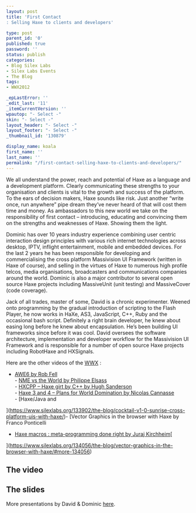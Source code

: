 ```yaml
---
layout: post
title: 'First Contact
: Selling Haxe to clients and developers'

type: post
parent_id: '0'
published: true
password: ''
status: publish
categories:
- Blog Silex Labs
- Silex Labs Events
- The Blog
tags:
- WWX2012

_epLastError: ''
_edit_last: '11'
_itemCurrentVersion: ''
wpautop: "- Select -"
skin: "- Select -"
layout_header: "- Select -"
layout_footer: "- Select -"
_thumbnail_id: '130879'

display_name: koala
first_name: ''
last_name: ''
permalink: "/first-contact-selling-haxe-to-clients-and-developers/"
---
```


We all understand the power, reach and potential of Haxe as a language and a development platform. Clearly communicating these strengths to your organisation and clients is vital to the growth and success of the platform. To the ears of decision makers, Haxe sounds like risk. Just another “write once, run anywhere” pipe dream they’ve never heard of that will cost them time and money. As ambassadors to this new world we take on the responsibility of first contact – introducing, educating and convincing them on the strengths and weaknesses of Haxe. Showing them the light.



Dominic has over 10 years industry experience combining user centric interaction design principles with various rich internet technologies across desktop, IPTV, inflight entertainment, mobile and embedded devices. For the last 2 years he has been responsible for developing and commercialising the cross platform Massivision UI Framework (written in Haxe of course), and selling in the virtues of Haxe to numerous high profile telcos, media organisations, broadcasters and communications companies around the world. Dominic is also a major contributor to several open source Haxe projects including MassiveUnit (unit testing) and MassiveCover (code coverage).



Jack of all trades, master of some, David is a chronic experimenter. Weened onto programming by the gradual introduction of scripting to the Flash Player, he now works in HaXe, AS3, JavaScript, C++, Ruby and the occasional bash script. Definitely a right brain developer, he knew about easing long before he knew about encapsulation. He’s been building UI frameworks since before it was cool. David oversees the software architecture, implementation and developer workflow for the Massivision UI Framework and is responsible for a number of open source Haxe projects including RobotHaxe and HXSignals.

Here are the other videos of the [WWX](http://wwx.haxe.org/)
:  
- [AWE6 by Rob Fell  
](https://www.silexlabs.org/132111/the-blog/may-the-force-be-with-you-making-a-game-with-awe6/)- [NME vs the World by Philippe Elsass  
](https://www.silexlabs.org/133359/the-blog/haxe-nme-vs-the-world/)- [HXCPP – Haxe girt by C++ by Hugh Sanderson  
](https://www.silexlabs.org/133591/the-blog/hxcpp-%E2%80%93-haxe-girt-by-c/)- [Haxe 3 and 4 – Plans for World Domination by Nicolas Cannasse  
](https://www.silexlabs.org/133720/the-blog/haxe-3-and-4-%E2%80%93-plans-for-world-domination/)- [Haxe/Java and


](https://www.silexlabs.org/133902/the-blog/cocktail-v1-0-sunrise-cross-platform-uis-with-haxe/)- [Vector Graphics in the browser with Haxe by Franco Ponticelli  


- [Haxe macros
: meta-programming done right by Juraj Kirchheim](https://www.silexlabs.org/135331/the-blog/haxe-macros-meta-programming-done-right/)[  

](https://www.silexlabs.org/134056/the-blog/vector-graphics-in-the-browser-with-haxe/#more-134056)

The video
---------

The slides
----------

More presentations by David & Dominic [here](http://ui.massive.com.au/talks/).
